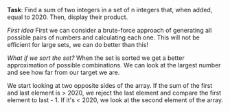 **Task**: Find a sum of two integers in a set of n integers that, when added, equal to 2020. Then, display their product.

*First idea* 
First we can consider a brute-force approach of generating all possible pairs of numbers and calculating each one. This will not be efficient for large sets, we can do better than this!

*What if we sort the set?*
When the set is sorted we get a better approximation of possible combinations. We can look at the largest number and see how far from our target we are. 

We start looking at two opposite sides of the array. If the sum of the first and last element is > 2020, we reject the last element and compare the first element to last - 1. If it's < 2020, we look at the second element of the array.

